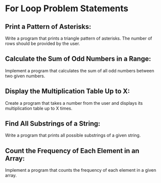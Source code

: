 # For Loop Problem Statements

## Print a Pattern of Asterisks:

Write a program that prints a triangle pattern of asterisks. The number of rows should be provided by the user.

## Calculate the Sum of Odd Numbers in a Range:

Implement a program that calculates the sum of all odd numbers between two given numbers.

## Display the Multiplication Table Up to X:

Create a program that takes a number from the user and displays its multiplication table up to X times.

## Find All Substrings of a String:

Write a program that prints all possible substrings of a given string.

## Count the Frequency of Each Element in an Array:

Implement a program that counts the frequency of each element in a given array.
